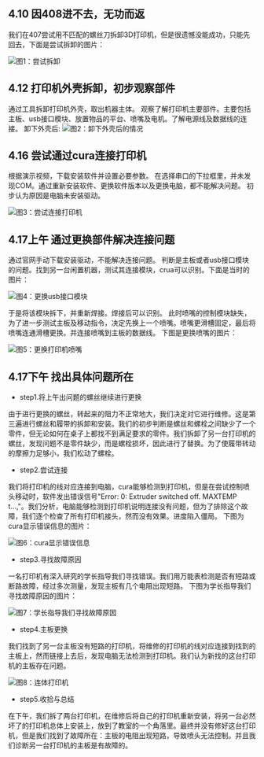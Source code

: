 
## **4.10 因408进不去，无功而返** ##
我们在407尝试用不匹配的螺丝刀拆卸3D打印机，但是很遗憾没能成功，只能先回去，下面是尝试拆卸的图片：

<img src="picture/Day1/图1.jpg" alt="图1：尝试拆卸">
 <!-- ![图1：尝试拆卸](picture/Day1/图1.jpg) --> 

## **4.12 打印机外壳拆卸，初步观察部件** ##
通过工具拆卸打印机外壳，取出机器主体。
观察了解打印机主要部件。主要包括主板、usb接口模块、放置物品的平台、喷嘴及电机。了解电源线及数据线的连接。
卸下外壳后:
<img src="picture/Day2/图2.jpg" alt="图2：卸下外壳后的情况">
 <!-- ![图2：卸下外壳后的情况](picture/Day2/图2.jpg) --> 

## **4.16 尝试通过cura连接打印机** ##
根据演示视频，下载安装软件并设置必要参数。
在选择串口的下拉框里，并未发现COM。通过重新安装软件、更换软件版本以及更换电脑，都不能解决问题。
初步认为原因是电脑未安装驱动。

<img src="picture/Day3/图3.jpg" alt="图3：尝试连接打印机">
 <!--![图3：尝试连接打印机](picture/Day3/图3.jpg) --> 

## **4.17上午 通过更换部件解决连接问题** ## 

通过官网手动下载安装驱动，不能解决连接问题。
判断是主板或者usb接口模块的问题。找到另一台闲置机器，测试其连接模块，crua可以识别。下面是当时的图片：

<img src="picture/Day4上午/图4.jpg" alt="图4：更换usb接口模块">
 <!-- ![图4：更换usb接口模块](picture/Day4上午/图4.jpg) --> 

于是将该模块拆下，并重新焊接。焊接后可以识别。
此时喷嘴的控制模块缺失，为了进一步测试主板及移动指令，决定先换上一个喷嘴。喷嘴更滑槽固定，最后将喷嘴连通滑槽更换。并连接喷嘴到主板的数据线。
下图是更换喷嘴的图片：

<img src="picture/Day4上午/图5.jpg" alt="图5：更换打印机喷嘴">
 <!--![图5：更换打印机喷嘴](picture/Day4上午/图5.jpg) --> 

## **4.17下午 找出具体问题所在** ## 

- step1.将上午出问题的螺丝继续进行更换

由于进行更换的螺丝，转起来的阻力不正常地大，我们决定对它进行维修。这是第三遍进行螺丝和履带的拆卸和安装。我们的初步判断是螺丝和螺栓之间缺少了一个零件，但无论如何在桌子上都找不到满足要求的零件。我们拆卸了另一台打印机的螺丝，发现问题不是零件缺少，而是螺栓损坏，因此进行了替换。为了使履带转动的摩擦力足够小，我们松动了螺栓。

- step2.尝试连接

我们将打印机的线对应连接到电脑，cura能够检测到打印机，但是在尝试控制喷头移动时，软件发出错误信号"Error: 0: Extruder switched off. MAXTEMP t...,"。我们分析，电脑能够检测到打印机说明连接没有问题，但为了排除这个故障，我们逐个检查了所有打印机接头，然而没有效果。进度陷入僵局。
下图为cura显示错误信息的图片：

<img src="picture/Day4下午/图6.jpg" alt="图6：cura显示错误信息">
 <!--![图6：cura显示错误信息](picture/Day4下午/图6.jpg) --> 


- step3.寻找故障原因

一名打印机有深入研究的学长指导我们寻找错误。我们用万能表检测是否有短路或断路故障，经过多次测量，发现主板有几个电阻出现短路。
下图为学长指导我们寻找故障原因的图片：

<img src="picture/Day4下午/图7.jpg" alt="图7：学长指导我们寻找故障原因">
 <!--![图7：学长指导我们寻找故障原因](picture/Day4下午/图7.jpg) --> 

- step4.主板更换

我们找到了另一台主板没有短路的打印机，将维修的打印机的线对应连接到找到的主板上，然而链接上去后，发现电脑无法检测到打印机。我们认为新找的这台打印机的主板存在问题。

<img src="picture/Day4下午/图8.jpg" alt="图8：连体打印机">
 <!--![图8：连体打印机](picture/Day4下午/图8.jpg) --> 

- step5.收拾与总结

在下午，我们拆了两台打印机，在维修后将自己的打印机重新安装，将另一台必然坏了的打印机总体上安装上，放到了教室的一个角落里。最终并没有修好这台打印机，但是我们找到了故障所在：主板的电阻出现短路，导致喷头无法控制。并且我们诊断另一台打印机的主板是有故障的。

 
